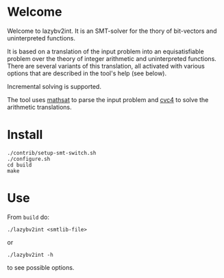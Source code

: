 # Welcome
Welcome to lazybv2int. It is an SMT-solver for the thory
of bit-vectors and uninterpreted functions.

It is based on a translation of the input problem into an equisatisfiable problem over the theory of integer arithmetic and uninterpreted functions.
There are several variants of this translation, all activated with various options that are described in the tool's help (see below).

Incremental solving is supported.

The tool uses [mathsat](https://mathsat.fbk.eu/) to parse the input problem and [cvc4](https://cvc4.github.io/) to solve the arithmetic translations.

# Install
```
./contrib/setup-smt-switch.sh
./configure.sh
cd build
make
```

# Use
From `build` do:
```
./lazybv2int <smtlib-file>
```
or
```
./lazybv2int -h
```
to see possible options.

